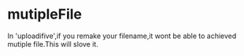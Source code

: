 # mutipleFile
In 'uploadifive',if you remake your filename,it wont be able to achieved mutiple file.This will slove it.
